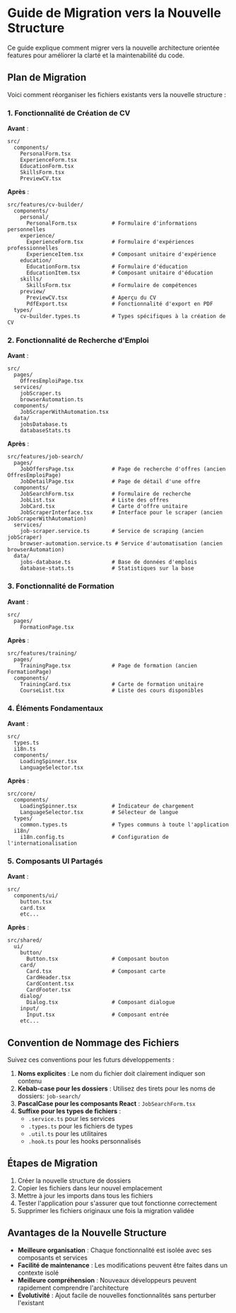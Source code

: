 # Guide de Migration vers la Nouvelle Structure

Ce guide explique comment migrer vers la nouvelle architecture orientée features pour améliorer la clarté et la maintenabilité du code.

## Plan de Migration

Voici comment réorganiser les fichiers existants vers la nouvelle structure :

### 1. Fonctionnalité de Création de CV

**Avant** :
```
src/
  components/
    PersonalForm.tsx
    ExperienceForm.tsx
    EducationForm.tsx
    SkillsForm.tsx
    PreviewCV.tsx
```

**Après** :
```
src/features/cv-builder/
  components/
    personal/
      PersonalForm.tsx           # Formulaire d'informations personnelles
    experience/
      ExperienceForm.tsx         # Formulaire d'expériences professionnelles
      ExperienceItem.tsx         # Composant unitaire d'expérience
    education/
      EducationForm.tsx          # Formulaire d'éducation
      EducationItem.tsx          # Composant unitaire d'éducation
    skills/
      SkillsForm.tsx             # Formulaire de compétences
    preview/
      PreviewCV.tsx              # Aperçu du CV
      PdfExport.tsx              # Fonctionnalité d'export en PDF
  types/
    cv-builder.types.ts          # Types spécifiques à la création de CV
```

### 2. Fonctionnalité de Recherche d'Emploi

**Avant** :
```
src/
  pages/
    OffresEmploiPage.tsx
  services/
    jobScraper.ts
    browserAutomation.ts
  components/
    JobScraperWithAutomation.tsx
  data/
    jobsDatabase.ts
    databaseStats.ts
```

**Après** :
```
src/features/job-search/
  pages/
    JobOffersPage.tsx            # Page de recherche d'offres (ancien OffresEmploiPage)
    JobDetailPage.tsx            # Page de détail d'une offre
  components/
    JobSearchForm.tsx            # Formulaire de recherche
    JobList.tsx                  # Liste des offres
    JobCard.tsx                  # Carte d'offre unitaire
    JobScraperInterface.tsx      # Interface pour le scraper (ancien JobScraperWithAutomation)
  services/
    job-scraper.service.ts       # Service de scraping (ancien jobScraper)
    browser-automation.service.ts # Service d'automatisation (ancien browserAutomation)
  data/
    jobs-database.ts             # Base de données d'emplois
    database-stats.ts            # Statistiques sur la base
```

### 3. Fonctionnalité de Formation

**Avant** :
```
src/
  pages/
    FormationPage.tsx
```

**Après** :
```
src/features/training/
  pages/
    TrainingPage.tsx             # Page de formation (ancien FormationPage)
  components/
    TrainingCard.tsx             # Carte de formation unitaire
    CourseList.tsx               # Liste des cours disponibles
```

### 4. Éléments Fondamentaux

**Avant** :
```
src/
  types.ts
  i18n.ts
  components/
    LoadingSpinner.tsx
    LanguageSelector.tsx
```

**Après** :
```
src/core/
  components/
    LoadingSpinner.tsx           # Indicateur de chargement
    LanguageSelector.tsx         # Sélecteur de langue
  types/
    common.types.ts              # Types communs à toute l'application
  i18n/
    i18n.config.ts               # Configuration de l'internationalisation
```

### 5. Composants UI Partagés

**Avant** :
```
src/
  components/ui/
    button.tsx
    card.tsx
    etc...
```

**Après** :
```
src/shared/
  ui/
    button/
      Button.tsx                 # Composant bouton
    card/
      Card.tsx                   # Composant carte
      CardHeader.tsx
      CardContent.tsx
      CardFooter.tsx
    dialog/
      Dialog.tsx                 # Composant dialogue
    input/
      Input.tsx                  # Composant entrée
    etc...
```

## Convention de Nommage des Fichiers

Suivez ces conventions pour les futurs développements :

1. **Noms explicites** : Le nom du fichier doit clairement indiquer son contenu
2. **Kebab-case pour les dossiers** : Utilisez des tirets pour les noms de dossiers: `job-search/`
3. **PascalCase pour les composants React** : `JobSearchForm.tsx`
4. **Suffixe pour les types de fichiers** :
   - `.service.ts` pour les services
   - `.types.ts` pour les fichiers de types
   - `.util.ts` pour les utilitaires
   - `.hook.ts` pour les hooks personnalisés

## Étapes de Migration

1. Créer la nouvelle structure de dossiers
2. Copier les fichiers dans leur nouvel emplacement
3. Mettre à jour les imports dans tous les fichiers
4. Tester l'application pour s'assurer que tout fonctionne correctement
5. Supprimer les fichiers originaux une fois la migration validée

## Avantages de la Nouvelle Structure

- **Meilleure organisation** : Chaque fonctionnalité est isolée avec ses composants et services
- **Facilité de maintenance** : Les modifications peuvent être faites dans un contexte isolé
- **Meilleure compréhension** : Nouveaux développeurs peuvent rapidement comprendre l'architecture
- **Évolutivité** : Ajout facile de nouvelles fonctionnalités sans perturber l'existant 